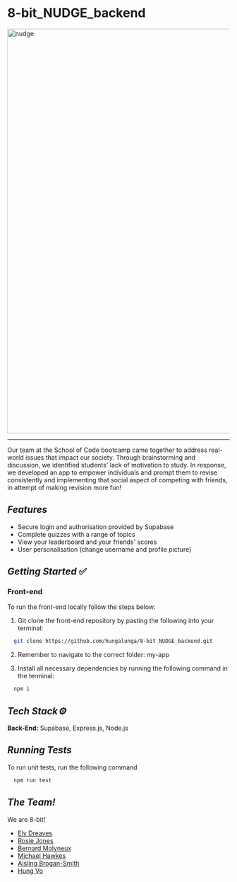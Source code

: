 # 8-bit_NUDGE_backend

<img width="915" alt="nudge" src="https://github.com/SimplyEly/8-bit_NUDGE_backend/assets/127150103/0edd027b-b291-4fc8-afc6-c3060b5eb45a">

---------------------------------------------------------------------

Our team at the School of Code bootcamp came together to address real-world issues that impact our society. Through brainstorming and discussion, we identified students' lack of motivation to study. In response, we developed an app to empower individuals and prompt them to revise consistently and implementing that social aspect of competing with friends, in attempt of making revision more fun!

## **_Features_**

- Secure login and authorisation provided by Supabase
- Complete quizzes with a range of topics
- View your leaderboard and your friends' scores
- User personalisation (change username and profile picture)

## **_Getting Started_** ✅

### **Front-end**

To run the front-end locally follow the steps below:

1. Git clone the front-end repository by pasting the following into your terminal:

```bash
  git clone https://github.com/hungalunga/8-bit_NUDGE_backend.git
```

2. Remember to navigate to the correct folder: my-app

3. Install all necessary dependencies by running the following command in the terminal:

```bash
  npm i
```

## **_Tech Stack⚙️_**
**Back-End:** Supabase, Express.js, Node.js

## **_Running Tests_**

To run unit tests, run the following command

```bash
  npm run test
```

## **_The Team!_**
We are 8-bit!

- [Ely Dreaves](https://github.com/SimplyEly)
- [Rosie Jones](https://github.com/rosiegracejones)
- [Bernard Molyneux](https://github.com/CitizenBabbage)
- [Michael Hawkes](https://github.com/octohmy)
- [Aisling Brogan-Smith](https://github.com/ashwantspizza)
- [Hung Vo](https://github.com/hungalunga)
